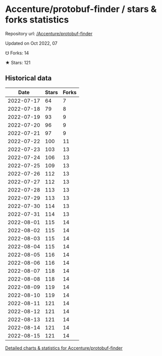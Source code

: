 # Accenture/protobuf-finder / stars & forks statistics

Repository url: [/Accenture/protobuf-finder](https://github.com/Accenture/protobuf-finder)

Updated on Oct 2022, 07

☋ Forks: 14

★ Stars: 121

## Historical data
| Date | Stars | Forks |
|------|-------|-------|
| 2022-07-17 | 64 | 7 | 
| 2022-07-18 | 79 | 8 | 
| 2022-07-19 | 93 | 9 | 
| 2022-07-20 | 96 | 9 | 
| 2022-07-21 | 97 | 9 | 
| 2022-07-22 | 100 | 11 | 
| 2022-07-23 | 103 | 13 | 
| 2022-07-24 | 106 | 13 | 
| 2022-07-25 | 109 | 13 | 
| 2022-07-26 | 112 | 13 | 
| 2022-07-27 | 112 | 13 | 
| 2022-07-28 | 113 | 13 | 
| 2022-07-29 | 113 | 13 | 
| 2022-07-30 | 114 | 13 | 
| 2022-07-31 | 114 | 13 | 
| 2022-08-01 | 115 | 14 | 
| 2022-08-02 | 115 | 14 | 
| 2022-08-03 | 115 | 14 | 
| 2022-08-04 | 115 | 14 | 
| 2022-08-05 | 116 | 14 | 
| 2022-08-06 | 116 | 14 | 
| 2022-08-07 | 118 | 14 | 
| 2022-08-08 | 118 | 14 | 
| 2022-08-09 | 119 | 14 | 
| 2022-08-10 | 119 | 14 | 
| 2022-08-11 | 121 | 14 | 
| 2022-08-12 | 121 | 14 | 
| 2022-08-13 | 121 | 14 | 
| 2022-08-14 | 121 | 14 | 
| 2022-08-15 | 121 | 14 | 


[Detailed charts & statistics for Accenture/protobuf-finder](https://reviewgithub.com/rep/Accenture/protobuf-finder)
